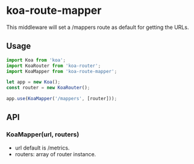 # koa-route-mapper

This middleware will set a /mappers route as default for getting the URLs.

## Usage

``` javascript
import Koa from 'koa';
import KoaRouter from 'koa-router';
import KoaMapper from 'koa-route-mapper';

let app = new Koa();
const router = new KoaRouter();

app.use(KoaMapper('/mappers', [router]));
```

## API

### KoaMapper(url, routers)

* url  default is /metrics.
* routers: array of router instance.
